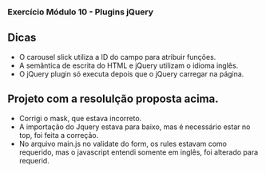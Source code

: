 ### Exercício Módulo 10 - Plugins jQuery

## Dicas

- O carousel slick utiliza a ID do campo para atribuir funções.
- A semântica de escrita do HTML e jQuery utilizam o idioma inglês.
- O jQuery plugin só executa depois que o jQuery carregar na página.

## Projeto com a resolulção proposta acima.
 - Corrigi o mask, que estava incorreto.
 - A importação do Jquery estava para baixo, mas é necessário estar no top, foi feita a correção.
 - No arquivo main.js no validate do form, os rules estavam como requerido, mas o javascript entendi somente em inglês, foi alterado para requerid.
